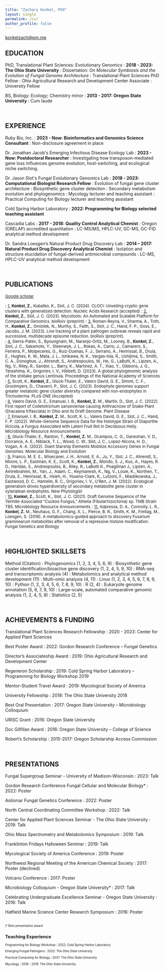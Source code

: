 ```yaml
---
title: "Zachary Konkel, PhD"
layout: single
permalink: /cv/
author_profile: false
---
```


konkelzach@pm.me


EDUCATION
---------

PhD, Translational Plant Sciences: Evolutionary Genomics
:    **2018 - 2023: The Ohio State University**
:    Dissertation: *On Molecular Symbiosis and the Evolution of Fungal Genome Architecture*
:    Translational Plant Sciences PhD Fellow
:    Ohio Agricultural Research and Development Center Associate
:    University Fellow

BS, Biology: Ecology; Chemistry minor
:    **2013 - 2017: Oregon State University**
:    Cum laude


<br />

EXPERIENCE
---------
Ruby Bio, Inc.
:   **2023 - Now: Bioinformatics and Genomics Science Consultant**
:   Non-disclosure agreement in place

Dr. Jonathan Jacob's Emerging Infectious Disease Ecology Lab
:    **2023 - Now: Postdoctoral Researcher**
:    Investigating how transposon-mediated gene loss influences genome
evolution, host-switching, and ecological niche switching.

Dr. Jason Slot's Fungal Evolutionary Genomics Lab
:    **2018 - 2023: Computational Biologist Research Fellow**
:    Evolution of fungal gene cluster architecture
:    Biosynthetic gene cluster detection
:    Secondary metabolism evolution and phylogenomics
:    Mycology lecturer and teaching assistant
:    Practical Computing for Biology lecturer and teaching assistant

Cold Spring Harbor Laboratory
:    **2022: Programming for Biology selected teaching assistant**

Cascadia Labs
:    **2017 - 2018: Quality Control Analytical Chemist**
:    Oregon (ORELAP) accredited quantitation
:    LC-MS/MS, HPLC-UV, GC-MS, GC-FID analytical method development

Dr. Sandra Loesgen’s Natural Product Drug Discovery Lab
:    **2014 – 2017: Natural Product Drug Discovery Analytical Chemist**
:    Isolation and structure elucidation of fungal-derived antimicrobial compounds
:    LC-MS, HPLC-UV analytical method development

<br />


PUBLICATIONS
---------

<a href="https://scholar.google.com/citations?user=fMdoXDMAAAAJ&hl=en&oi=ao"><font size="2">Google scholar</font></a>

:    <font size="2"><u>1.</u> <b><b>Konkel, Z.</b></b>, Kubatko, K., Slot, J. C. (2024). CLOCI: Unveiling cryptic gene clusters with generalized detection. Nucleic Acids Research (accepted)</font> 
:    <font size="2"><u>2.</u> <b><b>Konkel, Z.</b></b>, Slot, J. C. (2023). Mycotools: An Automated and Scalable Platform for Comparative Genomics. bioRxiv (preprint)</font>
:    <font size="2"><u>3.</u> Roman-Reyna, V., Sharma, A., Toth, H., <b><b>Konkel, Z.</b></b>, Omiotek, N., Murthy, S., Faith, S., Slot, J. C., Hand, F. P., Goss, E., Jacobs, J. M. (2023). Live tracking of a plant pathogen outbreak reveals rapid and successive, multidecade episome reduction. bioRxiv (preprint).</font>  
:    <font size="2"><u>4.</u> Sierra-Patev, S., Byoungnam, M., Naranjo-Ortiz, M., Looney, B., <b><b>Konkel, Z.</b></b>, Slot, J. C., Sakamoto, Y., Steenwyk, J. L., Rokas, A., Carro, J., Camarero, S., Ferreira, P., Molpeceres, G., Ruiz-Duenas, F. J., Serrano, A., Henrissat, B., Drula, E., Hughes, K. W., Mata, J. L., Ishikawa, N. K., Vargas-Isla, R., Ushijima, S., Smith, C. A., Donoghue, J., Ahrendt, S., Andreopoulos, W., He, G., LaButti, K., Lipzen, A., Ng, V., Riley, R., Sandor, L., Barry, K., Martinez, A. T., Xiao, Y., Gibbons, J. G., Terashima, K., Grigoriev, I. V., Hibbett, D. (2023). A global phylogenomic analysis of the shiitake genus Lentinula. Proceedings of the National Academy of Sciences</font>  
:    <font size="2"><u>5.</u> Scott, K., <b>Konkel, Z.</b>, Gluck-Thaler, E., Valero David, G. E., Simmt, C. F., Grootmyers, D., Chaverri, P., Slot, J. C. (2023). Endophyte genomes support greater metabolic gene cluster diversity compared with non-endophytes in Trichoderma. PLoS ONE (Accepted)</font>  
:    <font size="2"><u>6.</u> Valero David, G. E., Emanuel, I. B., <b>Konkel, Z.</b> M., Martin, D., Slot, J. C. (2022). First report of Colletotrichum sansevieriae causing Anthracnose of Snake Plant (Dracaena trifasciata) in Ohio and its Draft Genome. Plant Disease</font>  
:    <font size="2"><u>7.</u> Emanuel, I. B., <b>Konkel, Z.</b> M., Scott, K. L., Valero David, G. E., Slot, J. C., Hand, F. P. (2022). Whole-Genome Sequence Data for the Holotype Strain of Diaporthe ilicicola, a Fungus Associated with Latent Fruit Rot in Deciduous Holly. Microbiology Resource Announcements</font>  
:    <font size="2"><u>8.</u> Gluck-Thaler, E., Ralston, T., <b>Konkel, Z.</b> M., Ocampos, C. G., Ganeshan, V. D., Dorrance, A. E., Niblack, T. L., Wood, C. W., Slot, J. C., Lopez-Nicora, H. D., Vogan, A. A. (2022). Giant Starship Elements Mobilize Accessory Genes in Fungal Genomes. Molecular Biology and Evolution</font>  
:    <font size="2"><u>9.</u> Franco, M. E. E., Wisecaver, J. H., Arnold, E. A., Ju, Y., Slot, J. C., Ahrendt, S., Moore, L. P., Eastman, K. E., Scott, K., <b>Konkel, Z.</b>, Mondo, S. J., Kuo, A., Hayes, R. D., Haridas, S., Andreopoulos, B., Riley, R., LaButti K., Pnagilinan J., Lipzen, A., Amirebrahimi, M., Yan, J., Adam, C., Keymanesh, K., Ng, V., Louie, K., Northen, T., Drula, E., Henrissat, B., Hsieh, H., Youens-Clark, K., Lutzoni, F., Miadlikowska, J., Eastwood, D. C., Hamelin, R. C., Grigoriev, I. V., U’Ren, J. M. (2022). Ecological
generalism drives hyperdiversity of secondary metabolite gene cluster in xylarialean endophytes. New Phytologist</font>  
:    <font size="2"><u>10.</u> <b>Konkel, Z.</b>, Scott, K., Slot, J. C. (2021). Draft Genome Sequence of the Termite-Associated “Cuckoo Fungus,” Athelia (Fibularhizoctonia) sp. TMB Strain TB5. Microbiology Resource Announcements</font>
:    <font size="2"><u>11.</u> Adpressa, D. A., Connolly, L. R., <b>Konkel, Z.</b> M., Neuhaus, G. F., Chang, X. L., Pierce, B. R., Smith, K. M., Freitag, M., Loesgen, S. (2019). A metabolomics-guided approach to discovery Fusarium graminearum metabolites after removal of a repressive histone modification. Fungal Genetics and Biology</font>

<br />

HIGHLIGHTED SKILLSETS 
-------

Method (Citation)
:   Phylogenomics (1, 2, 3, 4, 5, 6, 9)
:   Biosynthetic gene cluster identification/bioactive gene discovery (1, 2, 4, 5,
  9, 10)
:   RNA-seq and transcriptomic analysis (4)
:   Metabolomics and analytical method development (11)
:   Multi-omic analysis (4, 11)
:   Linux (1, 2, 3, 4, 5, 6, 7, 8, 9, 10)
:   Python (1, 2, 3, 4, 5, 6, 7, 8, 9, 10)
:   R (2, 4)
:   Eukaryote genome annotation (5, 6, 7, 9, 10)
:   Large-scale, automated comparative genomic analysis (1, 2, 4, 5, 8)
:   Statistics (2, 5)

<br />

ACHIEVEMENTS & FUNDING
-------

Translational Plant Sciences Research Fellowship
:    2020 - 2023: Center for Applied Plant Sciences

Best Poster Award
:    2022: Gordon Research Conference – Fungal Genetics

Director’s Associateship Award
:    2019: Ohio Agricultural Research and Development Center

Regeneron Scholarship
:    2019: Cold Spring Harbor Laboratory – Programming for Biology Workshop 2019

Mentor-Student Travel Award
:    2019: Mycological Society of America

University Fellowship
:    2018: The Ohio State University 2018

Best Oral Presentation
:    2017: Oregon State University – Microbiology Colloquium

URISC Grant
:    2016: Oregon State University

Doc Gilfillan Award
:    2016: Oregon State University – College of Science

Robert’s Scholarship
:    2015-2017: Oregon Scholarship Access Commission

<br />

PRESENTATIONS
-------

Fungal Supergroup Seminar - University of Madison-Wisconsin
:    2023: Talk

Gordon Research Conference Fungal Cellular and Molecular Biology*
:    2022: Poster

Asilomar Fungal Genetics Conference
:    2022: Poster

North Central Coordinating Committee Workshop
:    2022: Talk

Center for Applied Plant Sciences Seminar - The Ohio State University
:    2019: Talk

Ohio Mass Spectrometry and Metabolomics Symposium
:    2019: Talk

Franklinton Fridays Halloween Seminar
:    2019: Talk

Mycological Society of America Conference
:    2019: Poster

Northwest Regional Meeting of the American Chemical Society
:    2017: Poster (declined)

Volcano Conference
:    2017: Poster

Microbiology Colloquium - Oregon State University*
:    2017: Talk

Celebrating Undergraduate Excellence Seminar - Oregon State University
:    2016: Talk

Hatfield Marine Science Center Research Symposium
:    2016: Poster

<br />
<sup><sub>\* Best presentation award

<br />

Teaching Experience
-------

Programming for Biology Workshop
:    2022: Cold Spring Harbor Laboratory

Emerging Fungal Pathogens
:    2022: The Ohio State University

Practical Computing for Biology
:    2021: The Ohio State University

Mycology
:    2018 - 2019: The Ohio State University

